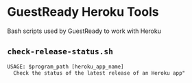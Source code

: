 # GuestReady Heroku Tools

Bash scripts used by GuestReady to work with Heroku

## `check-release-status.sh`

```txt
USAGE: $program_path [heroku_app_name]
  Check the status of the latest release of an Heroku app"
```
